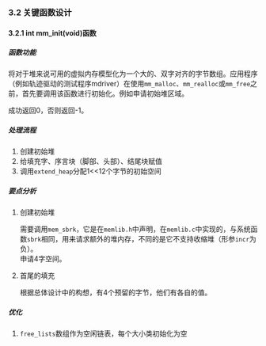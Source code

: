 ### 3.2 关键函数设计

#### 3.2.1 int mm_init(void)函数

##### 函数功能

将对于堆来说可用的虚拟内存模型化为一个大的、双字对齐的字节数组。应用程序（例如轨迹驱动的测试程序mdriver）在使用`mm_malloc`、`mm_realloc`或`mm_free`之前，首先要调用该函数进行初始化。例如申请初始堆区域。  

成功返回0，否则返回-1。

##### 处理流程

1. 创建初始堆
2. 给填充字、序言块（脚部、头部）、结尾块赋值
3. 调用`extend_heap`分配1<<12个字节的初始空间

##### 要点分析

1. 创建初始堆

    需要调用`mem_sbrk`，它是在`memlib.h`中声明，在`memlib.c`中实现的，与系统函数`sbrk`相同，用来请求额外的堆内存，不同的是它不支持收缩堆（形参`incr`为负）。  
    申请4字空间。  

2. 首尾的填充

    根据总体设计中的构想，有4个预留的字节，他们有各自的值。

##### 优化

1. `free_lists`数组作为空闲链表，每个大小类初始化为空

